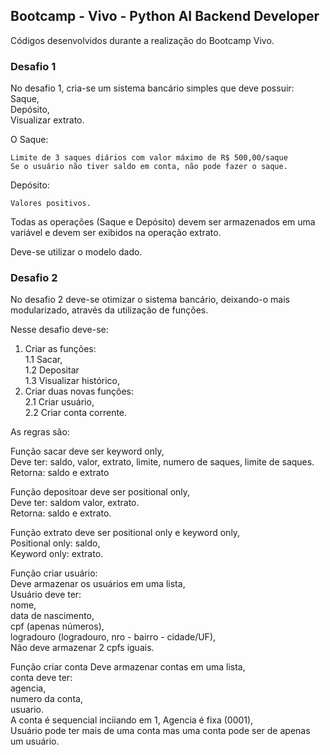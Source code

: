## Bootcamp - Vivo - Python AI Backend Developer

Códigos desenvolvidos durante a realização do Bootcamp Vivo.

### Desafio 1

No desafio 1, cria-se um sistema bancário simples que deve possuir:  
Saque,  
Depósito,  
Visualizar extrato.  

O Saque:  

    Limite de 3 saques diários com valor máximo de R$ 500,00/saque
    Se o usuário não tiver saldo em conta, não pode fazer o saque.

Depósito:  

    Valores positivos.

Todas as operações (Saque e Depósito) devem ser armazenados em uma variável
    e devem ser exibidos na operação extrato.

Deve-se utilizar o modelo dado.


### Desafio 2

No desafio 2 deve-se otimizar o sistema bancário, deixando-o mais modularizado, através da utilização de funções.

Nesse desafio deve-se:  
1. Criar as funções:  
1.1 Sacar,  
1.2 Depositar  
1.3 Visualizar histórico,  
2. Criar duas novas funções:  
2.1 Criar usuário,  
2.2 Criar conta corrente.

As regras são:

Função sacar deve ser keyword only,  
Deve ter: saldo, valor, extrato, limite, numero de saques, limite de saques.  
Retorna: saldo e extrato

Função depositoar deve ser positional only,  
Deve ter: saldom valor, extrato.  
Retorna: saldo e extrato.  

Função extrato deve ser positional only e keyword only,  
Positional only: saldo,  
Keyword only: extrato.  

Função criar usuário:  
Deve armazenar os usuários em uma lista,  
Usuário deve ter:  
    nome,  
    data de nascimento,  
    cpf (apenas números),  
    logradouro (logradouro, nro - bairro - cidade/UF),  
    Não deve armazenar 2 cpfs iguais.

Função criar conta
Deve armazenar contas em uma lista,  
conta deve ter:  
    agencia,  
    numero da conta,  
    usuario.  
A conta é sequencial inciiando em 1,
Agencia é fixa (0001),  
Usuário pode ter mais de uma conta mas uma conta pode ser de apenas um usuário.  
